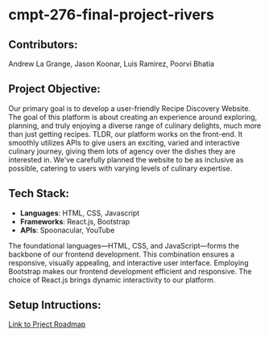 # cmpt-276-final-project-rivers
## Contributors: 
Andrew La Grange, Jason Koonar, Luis Ramirez, Poorvi Bhatia

## Project Objective:
Our primary goal is to develop a user-friendly Recipe Discovery Website. The goal of this platform is about creating an experience around exploring, planning, and truly enjoying a diverse range of culinary delights, much more than just getting recipes. TLDR, our platform works on the front-end. It smoothly utilizes APIs to give users an exciting, varied and interactive culinary journey, giving them lots of agency over the dishes they are interested in. We've carefully planned the website to be as inclusive as possible, catering to users with varying levels of culinary expertise.

## Tech Stack:
- **Languages**: HTML, CSS, Javascript
- **Frameworks**: React.js, Bootstrap
- **APIs**: Spoonacular, YouTube

The foundational languages—HTML, CSS, and JavaScript—forms the backbone of our frontend development. This combination ensures a responsive, visually appealing, and interactive user interface. Employing Bootstrap makes our frontend development efficient and responsive. The choice of React.js brings dynamic interactivity to our platform.

## Setup Intructions: 

[Link to Prject Roadmap](https://github.com/users/ala284/projects/1/views/1)
